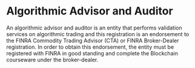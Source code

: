 # Algorithmic Advisor and Auditor

An algorithmic advisor and auditor is an entity that performs validation services on algorithmic trading and this registration is an endorsement to the FINRA Commodity Trading Advisor (CTA) or FINRA Broker-Dealer registration. In order to obtain this endorsement, the entity must be registered with FINRA in good standing and complete the Blockchain courseware under the broker-dealer.
